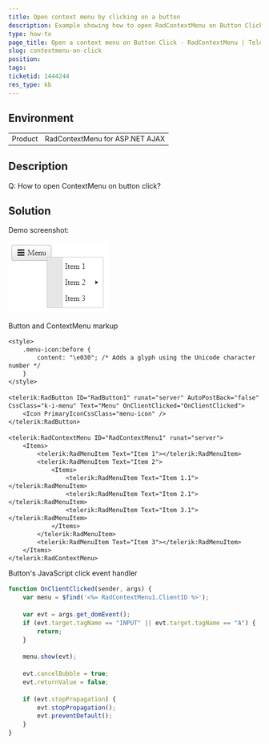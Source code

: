 ```yaml
---
title: Open context menu by clicking on a button
description: Example showing how to open RadContextMenu on Button Click
type: how-to
page_title: Open a context menu on Button Click - RadContextMenu | Telerik UI For ASP.NET AJAX
slug: contextmenu-on-click
position: 
tags: 
ticketid: 1444244
res_type: kb
---
```


## Environment
<table>
	<tbody>
		<tr>
			<td>Product</td>
			<td>RadContextMenu for ASP.NET AJAX</td>
		</tr>
	</tbody>
</table>


## Description

Q: How to open ContextMenu on button click?



## Solution

Demo screenshot:

![](images/contextmenu-on-click.png)


Button and ContextMenu markup

````ASP.NET
<style>
    .menu-icon:before {
        content: "\e030"; /* Adds a glyph using the Unicode character number */
    }
</style>

<telerik:RadButton ID="RadButton1" runat="server" AutoPostBack="false" CssClass="k-i-menu" Text="Menu" OnClientClicked="OnClientClicked">
    <Icon PrimaryIconCssClass="menu-icon" />
</telerik:RadButton>

<telerik:RadContextMenu ID="RadContextMenu1" runat="server">
    <Items>
        <telerik:RadMenuItem Text="Item 1"></telerik:RadMenuItem>
        <telerik:RadMenuItem Text="Item 2">
            <Items>
                <telerik:RadMenuItem Text="Item 1.1"></telerik:RadMenuItem>
                <telerik:RadMenuItem Text="Item 2.1"></telerik:RadMenuItem>
                <telerik:RadMenuItem Text="Item 3.1"></telerik:RadMenuItem>
            </Items>
        </telerik:RadMenuItem>
        <telerik:RadMenuItem Text="Item 3"></telerik:RadMenuItem>
    </Items>
</telerik:RadContextMenu>
````


Button's JavaScript click event handler

````javascript
function OnClientClicked(sender, args) {
    var menu = $find('<%= RadContextMenu1.ClientID %>');

    var evt = args.get_domEvent();
    if (evt.target.tagName == "INPUT" || evt.target.tagName == "A") {
        return;
    }

    menu.show(evt);

    evt.cancelBubble = true;
    evt.returnValue = false;

    if (evt.stopPropagation) {
        evt.stopPropagation();
        evt.preventDefault();
    }
}
````


